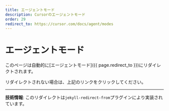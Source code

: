 ```yaml
---
title: エージェントモード
description: Cursorのエージェントモード
order: 29
redirect_to: https://cursor.com/docs/agent/modes
---
```


<!-- このページはJekyllのリダイレクトプラグインにより自動的にリダイレクトされます -->

# エージェントモード

このページは自動的に[エージェントモード]({{ page.redirect_to }})にリダイレクトされます。

リダイレクトされない場合は、上記のリンクをクリックしてください。

---

**技術情報**: このリダイレクトは`jekyll-redirect-from`プラグインにより実装されています。
